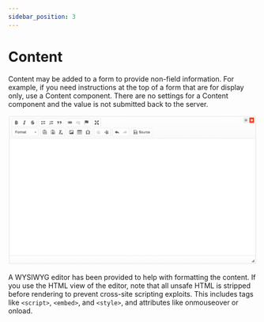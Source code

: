 ```yaml
---
sidebar_position: 3
---
```


# Content

Content may be added to a form to provide non-field information. For example, if you need instructions at the top of a form that are for display only, use a Content component. There are no settings for a Content component and the value is not submitted back to the server.

![Content](img/content-component.png)

A WYSIWYG editor has been provided to help with formatting the content. If you use the HTML view of the editor, note that all unsafe HTML is stripped before rendering to prevent cross-site scripting exploits. This includes tags like `<script>`, `<embed>`, and `<style>`, and attributes like onmouseover or onload.
